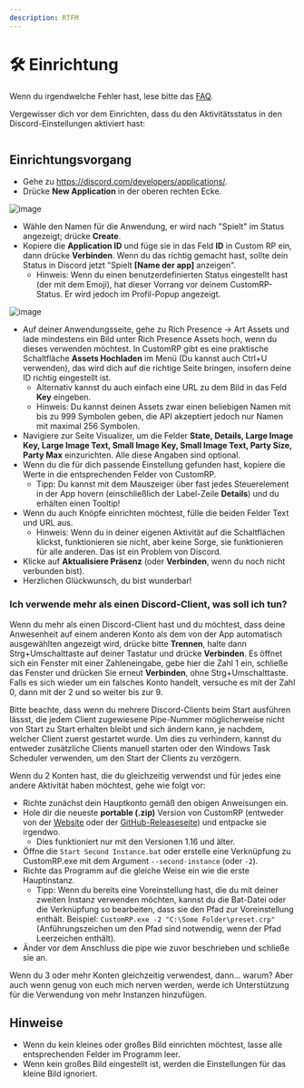 ```yaml
---
description: RTFM
---
```


# 🛠 Einrichtung

Wenn du irgendwelche Fehler hast, lese bitte das [FAQ](faq.md).

Vergewisser dich vor dem Einrichten, dass du den Aktivitätsstatus in den Discord-Einstellungen aktiviert hast:

<figure><img src="https://user-images.githubusercontent.com/115729033/195649622-ab1f09fc-4499-4421-a515-ba869fc40470.PNG" alt=""><figcaption></figcaption></figure>

## Einrichtungsvorgang

* Gehe zu https://discord.com/developers/applications/.
* Drücke **New Application** in der oberen rechten Ecke.

![image](https://user-images.githubusercontent.com/2225711/161050202-c796103d-6712-401e-be96-3f3712512375.png)

* Wähle den Namen für die Anwendung, er wird nach "Spielt" im Status angezeigt; drücke **Create**.
* Kopiere die **Application ID** und füge sie in das Feld **ID** in Custom RP ein, dann drücke **Verbinden**. Wenn du das richtig gemacht hast, sollte dein Status in Discord jetzt "Spielt **\[Name der app]** anzeigen".
  * Hinweis: Wenn du einen benutzerdefinierten Status eingestellt hast (der mit dem Emoji), hat dieser Vorrang vor deinem CustomRP-Status. Er wird jedoch im Profil-Popup angezeigt.

![image](https://user-images.githubusercontent.com/2225711/161050341-8169af53-5d3f-44d6-b745-cc711e8d1476.png)

* Auf deiner Anwendungsseite, gehe zu Rich Presence -> Art Assets und lade mindestens ein Bild unter Rich Presence Assets hoch, wenn du dieses verwenden möchtest. In CustomRP gibt es eine praktische Schaltfläche **Assets Hochladen** im Menü (Du kannst auch Ctrl+U verwenden), das wird dich auf die richtige Seite bringen, insofern deine ID richtig eingestellt ist.
  * Alternativ kannst du auch einfach eine URL zu dem Bild in das Feld **Key** eingeben.
  * Hinweis: Du kannst deinen Assets zwar einen beliebigen Namen mit bis zu 999 Symbolen geben, die API akzeptiert jedoch nur Namen mit maximal 256 Symbolen.
* Navigiere zur Seite Visualizer, um die Felder **State, Details, Large Image Key, Large Image Text, Small Image Key, Small Image Text, Party Size, Party Max** einzurichten. Alle diese Angaben sind optional.
* Wenn du die für dich passende Einstellung gefunden hast, kopiere die Werte in die entsprechenden Felder von CustomRP.
  * Tipp: Du kannst mit dem Mauszeiger über fast jedes Steuerelement in der App hovern (einschließlich der Label-Zeile **Details**) und du erhälten einen Tooltip!
* Wenn du auch Knöpfe einrichten möchtest, fülle die beiden Felder Text und URL aus.
  * Hinweis: Wenn du in deiner eigenen Aktivität auf die Schaltflächen klickst, funktionieren sie nicht, aber keine Sorge, sie funktionieren für alle anderen. Das ist ein Problem von Discord.
* Klicke auf **Aktualisiere Präsenz** (oder **Verbinden**, wenn du noch nicht verbunden bist).
* Herzlichen Glückwunsch, du bist wunderbar!

### Ich verwende mehr als einen Discord-Client, was soll ich tun?

Wenn du mehr als einen Discord-Client hast und du möchtest, dass deine Anwesenheit auf einem anderen Konto als dem von der App automatisch ausgewählten angezeigt wird, drücke bitte **Trennen**, halte dann Strg+Umschalttaste auf deiner Tastatur und drücke **Verbinden**. Es öffnet sich ein Fenster mit einer Zahleneingabe, gebe hier die Zahl 1 ein, schließe das Fenster und drücken Sie erneut **Verbinden**, ohne Strg+Umschalttaste. Falls es sich wieder um ein falsches Konto handelt, versuche es mit der Zahl 0, dann mit der 2 und so weiter bis zur 9.

Bitte beachte, dass wenn du mehrere Discord-Clients beim Start ausführen lässst, die jedem Client zugewiesene Pipe-Nummer möglicherweise nicht von Start zu Start erhalten bleibt und sich ändern kann, je nachdem, welcher Client zuerst gestartet wurde. Um dies zu verhindern, kannst du entweder zusätzliche Clients manuell starten oder den Windows Task Scheduler verwenden, um den Start der Clients zu verzögern.

Wenn du 2 Konten hast, die du gleichzeitig verwendst und für jedes eine andere Aktivität haben möchtest, gehe wie folgt vor:

* Richte zunächst dein Hauptkonto gemäß den obigen Anweisungen ein.
* Hole dir die neueste **portable (.zip)** Version von CustomRP (entweder von der [Website](https://www.customrp.xyz) oder der [GitHub-Releaseseite](https://github.com/maximmax42/Discord-CustomRP/releases/latest)) und entpacke sie irgendwo.
  * Dies funktioniert nur mit den Versionen 1.16 und älter.
* Öffne die `Start Second Instance.bat` oder erstelle eine Verknüpfung zu CustomRP.exe mit dem Argument `--second-instance` (oder `-2`).
* Richte das Programm auf die gleiche Weise ein wie die erste Hauptinstanz.
  * Tipp: Wenn du bereits eine Voreinstellung hast, die du mit deiner zweiten Instanz verwenden möchten, kannst du die Bat-Datei oder die Verknüpfung so bearbeiten, dass sie den Pfad zur Voreinstellung enthält. Beispiel: `CustomRP.exe -2 "C:\Some Folder\preset.crp"` (Anführungszeichen um den Pfad sind notwendig, wenn der Pfad Leerzeichen enthält).
* Änder vor dem Anschluss die pipe wie zuvor beschrieben und schließe sie an.

Wenn du 3 oder mehr Konten gleichzeitig verwendest, dann... warum? Aber auch wenn genug von euch mich nerven werden, werde ich Unterstützung für die Verwendung von mehr Instanzen hinzufügen.

## Hinweise

* Wenn du kein kleines oder großes Bild einrichten möchtest, lasse alle entsprechenden Felder im Programm leer.
* Wenn kein großes Bild eingestellt ist, werden die Einstellungen für das kleine Bild ignoriert.
